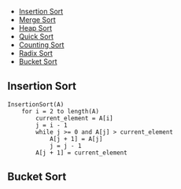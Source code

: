 - [Insertion Sort](#insertion-sort)
- [Merge Sort](#)
- [Heap Sort](#)
- [Quick Sort](#)
- [Counting Sort](#)
- [Radix Sort](#)
- [Bucket Sort](#bucket-sort)

## Insertion Sort
```pseudo
InsertionSort(A)
    for i = 2 to length(A)
        current_element = A[i]
        j = i - 1
        while j >= 0 and A[j] > current_element
            A[j + 1] = A[j]
            j = j - 1
        A[j + 1] = current_element
```
## Bucket Sort

